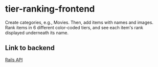 # tier-ranking-frontend

Create categories, e.g., Movies. Then, add items with names and images. Rank items in 6 different color-coded tiers, and see each item's rank displayed underneath its name.

## Link to backend

[Rails API](https://github.com/tsbrun/tier-ranking-backend)
